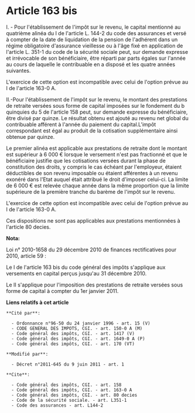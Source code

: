 # Article 163 bis

I. - Pour l'établissement de l'impôt sur le revenu, le capital mentionné au quatrième alinéa du I de l'article L. 144-2 du
code des assurances et versé à compter de la date de liquidation de la pension de l'adhérent dans un régime obligatoire
d'assurance vieillesse ou à l'âge fixé en application de l'article L. 351-1 du code de la sécurité sociale peut, sur demande
expresse et irrévocable de son bénéficiaire, être réparti par parts égales sur l'année au cours de laquelle le contribuable
en a disposé et les quatre années suivantes.

L'exercice de cette option est incompatible avec celui de l'option prévue au I de l'article 163-0 A. 

II.-Pour l'établissement de l'impôt sur le revenu, le montant des prestations de retraite versées sous forme de capital
imposées sur le fondement du b quinquies du 5 de l'article 158 peut, sur demande expresse du bénéficiaire, être divisé par
quinze. Le résultat obtenu est ajouté au revenu net global du contribuable afférent à l'année du paiement du capital.L'impôt
correspondant est égal au produit de la cotisation supplémentaire ainsi obtenue par quinze. 

Le premier alinéa est applicable aux prestations de retraite dont le montant est supérieur à 6 000 € lorsque le versement
n'est pas fractionné et que le bénéficiaire justifie que les cotisations versées durant la phase de constitution des droits,
y compris le cas échéant par l'employeur, étaient déductibles de son revenu imposable ou étaient afférentes à un revenu
exonéré dans l'Etat auquel était attribué le droit d'imposer celui-ci. La limite de 6 000 € est relevée chaque année dans la
même proportion que la limite supérieure de la première tranche du barème de l'impôt sur le revenu.

L'exercice de cette option est incompatible avec celui de l'option prévue au I de l'article 163-0 A. 

Ces dispositions ne sont pas applicables aux prestations mentionnées à l'article 80 decies.

**Nota:**

Loi n° 2010-1658 du 29 décembre 2010 de finances rectificatives pour 2010, article 59 : 

Le I de l'article 163 bis du code général des impôts s'applique aux versements en capital perçus jusqu'au 31 décembre 2010.

Le II s'applique pour l'imposition des prestations de retraite versées sous forme de capital à compter du 1er janvier 2011.

**Liens relatifs à cet article**

	**Cité par**:

	  - Ordonnance n°96-50 du 24 janvier 1996 - art. 15 (V)
	  - CODE GENERAL DES IMPOTS, CGI. - art. 150-0 A (M)
	  - Code général des impôts, CGI. - art. 1417 (V)
	  - Code général des impôts, CGI. - art. 1649-0 A (P)
	  - Code général des impôts, CGI. - art. 170 (VT)

	**Modifié par**:

	  - Décret n°2011-645 du 9 juin 2011 - art. 1

	**Cite**:

	  - Code général des impôts, CGI. - art. 158
	  - Code général des impôts, CGI. - art. 163-0 A
	  - Code général des impôts, CGI. - art. 80 decies
	  - Code de la sécurité sociale. - art. L351-1
	  - Code des assurances - art. L144-2
